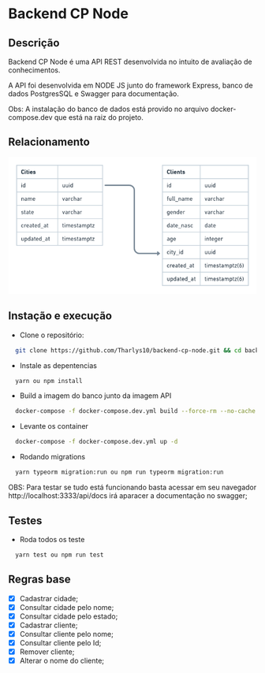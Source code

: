 # Backend CP Node

## Descrição

Backend CP Node é uma API REST desenvolvida no intuito de avaliação de conhecimentos.

A API foi desenvolvida em NODE JS junto do framework Express, banco de dados PostgresSQL e Swagger para documentação.

Obs: A instalação do banco de dados está provido no arquivo docker-compose.dev que está na raiz do projeto.

## Relacionamento

<img src=".github/assets/schema-db.png" alt="Schema DB">

## Instação e execução

- Clone o repositório:

```sh
  git clone https://github.com/Tharlys10/backend-cp-node.git && cd backend-cp-node
```

- Instale as depentencias

```sh
  yarn ou npm install
```

- Build a imagem do banco junto da imagem API

```sh
  docker-compose -f docker-compose.dev.yml build --force-rm --no-cache
```

- Levante os container

```sh
  docker-compose -f docker-compose.dev.yml up -d
```

- Rodando migrations

```sh
  yarn typeorm migration:run ou npm run typeorm migration:run
```

OBS: Para testar se tudo está funcionando basta acessar em seu navegador http://localhost:3333/api/docs irá aparacer a documentação no swagger;

## Testes

- Roda todos os teste

```sh
  yarn test ou npm run test
```

## Regras base

- [x] Cadastrar cidade;
- [x] Consultar cidade pelo nome;
- [x] Consultar cidade pelo estado;
- [x] Cadastrar cliente;
- [x] Consultar cliente pelo nome;
- [x] Consultar cliente pelo Id;
- [x] Remover cliente;
- [x] Alterar o nome do cliente;
